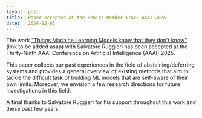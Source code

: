 ```yaml
---
layout: post
title:  Paper accepted at the Senior-Member Track AAAI 2025
date:   2024-12-03
---
```


The work ["Things Machine Learning Models know that they don't know"]() (link to be added asap) with Salvatore Ruggieri has been accepted at the Thirty-Ninth AAAI Conference on Artificial Intelligence (AAAI) 2025.

This paper collects our past experiences in the field of abstaining/deferring systems and provides a general overview of existing methods that aim to tackle the difficult task of building ML models that are self-aware of their own limits. 
Moreover, we envision a few research directions for future investigations in this field.

A final thanks to Salvatore Ruggieri for his support throughout this work and these past few years.

